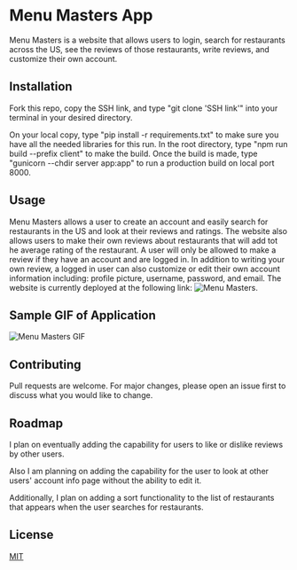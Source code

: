 # Menu Masters App

Menu Masters is a website that allows users to login, search for restaurants across the US, see the reviews of those restaurants, write reviews, and customize their own account.

## Installation

Fork this repo, copy the SSH link, and type "git clone 'SSH link'" into your terminal in your desired directory.

On your local copy, type "pip install -r requirements.txt" to make sure you have all the needed libraries for this run. In the root directory, type "npm run build --prefix client" to make the build. Once the build is made, type "gunicorn --chdir server app:app" to run a production build on local port 8000.

## Usage

Menu Masters allows a user to create an account and easily search for restaurants in the US and look at their reviews and ratings. The website also allows users to make their own reviews about restaurants that will add tot he average rating of the restaurant. A user will only be allowed to make a review if they have an account and are logged in. In addition to writing your own review, a logged in user can also customize or edit their own account information including: profile picture, username, password, and email. The website is currently deployed at the following link: ![Menu Masters](https://menu-masters-app.onrender.com/).

## Sample GIF of Application

![Menu Masters GIF]()

## Contributing

Pull requests are welcome. For major changes, please open an issue first to discuss what you would like to change.

## Roadmap

I plan on eventually adding the capability for users to like or dislike reviews by other users. 

Also I am planning on adding the capability for the user to look at other users' account info page without the ability to edit it.

Additionally, I plan on adding a sort functionality to the list of restaurants that appears when the user searches for restaurants.

## License

[MIT](https://choosealicense.com/licenses/mit/)
